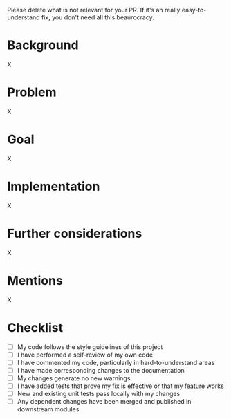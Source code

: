 
Please delete what is not relevant for your PR. If it's an really easy-to-understand fix, you don't need
all this beaurocracy.

# Background

X

# Problem

X

# Goal

X

# Implementation

X

# Further considerations

X

# Mentions

X

# Checklist

- [ ] My code follows the style guidelines of this project
- [ ] I have performed a self-review of my own code
- [ ] I have commented my code, particularly in hard-to-understand areas
- [ ] I have made corresponding changes to the documentation
- [ ] My changes generate no new warnings
- [ ] I have added tests that prove my fix is effective or that my feature works
- [ ] New and existing unit tests pass locally with my changes
- [ ] Any dependent changes have been merged and published in downstream modules
